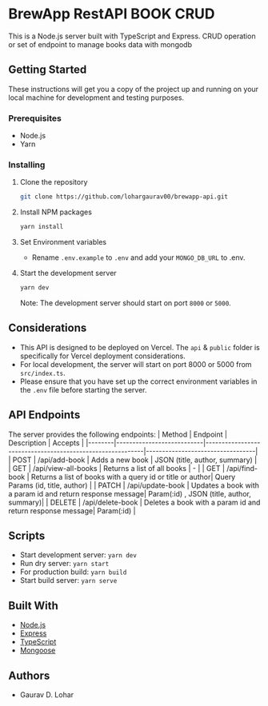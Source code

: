 # BrewApp RestAPI BOOK CRUD

This is a Node.js server built with TypeScript and Express. CRUD operation or set of endpoint to manage books data with mongodb 


## Getting Started

These instructions will get you a copy of the project up and running on your local machine for development and testing purposes.

### Prerequisites

- Node.js
- Yarn

### Installing

1. Clone the repository
    ```bash
    git clone https://github.com/lohargaurav00/brewapp-api.git
    ```

2. Install NPM packages
    ```bash
    yarn install
    ```

3. Set Environment variables
    - Rename `.env.example` to `.env` and add your `MONGO_DB_URL` to .env.

4. Start the development server
    ```bash
    yarn dev
    ```
    Note: The development server should start on port `8000` or `5000`.

## Considerations

- This API is designed to be deployed on Vercel. The `api` & `public` folder is specifically for Vercel deployment considerations.
- For local development, the server will start on port 8000 or 5000 from `src/index.ts`.
- Please ensure that you have set up the correct environment variables in the `.env` file before starting the server.

## API Endpoints

The server provides the following endpoints:
| Method | Endpoint                  | Description                                               | Accepts                          |
|--------|---------------------------|-----------------------------------------------------------|----------------------------------|
| POST   | /api/add-book             | Adds a new book                                           | JSON (title, author, summary)    |
| GET    | /api/view-all-books       | Returns a list of all books                               | -                                |
| GET    | /api/find-book            | Returns a list of books with a query id or title or author| Query Params (id, title, author) |
| PATCH  | /api/update-book          | Updates a book with a param id and return response message| Param(:id) , JSON (title, author, summary)|
| DELETE | /api/delete-book          | Deletes a book with a param id and return response message| Param(:id)                       |

## Scripts 

- Start development server: `yarn dev`
- Run dry server: `yarn start`
- For production build: `yarn build`
- Start build server: `yarn serve`

## Built With

- [Node.js](https://nodejs.org/)
- [Express](https://expressjs.com/)
- [TypeScript](https://www.typescriptlang.org/)
- [Mongoose](https://mongoosejs.com/)

## Authors

- Gaurav D. Lohar
